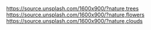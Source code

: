 
https://source.unsplash.com/1600x900/?nature,trees
https://source.unsplash.com/1600x900/?nature,flowers
https://source.unsplash.com/1600x900/?nature,clouds